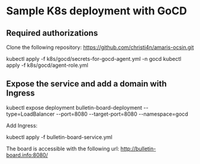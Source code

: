# Sample K8s deployment with GoCD

## Required authorizations

Clone the following repository: https://github.com/christi4n/amaris-ocsin.git

   kubectl apply -f k8s/gocd/secrets-for-gocd-agent.yml -n gocd
   kubectl apply -f k8s/gocd/agent-role.yml

## Expose the service and add a domain with Ingress

   kubectl expose deployment  bulletin-board-deployment --type=LoadBalancer --port=8080 --target-port=8080 --namespace=gocd

Add Ingress:

   kubectl apply -f bulletin-board-service.yml

The board is accessible with the following url: http://bulletin-board.info:8080/